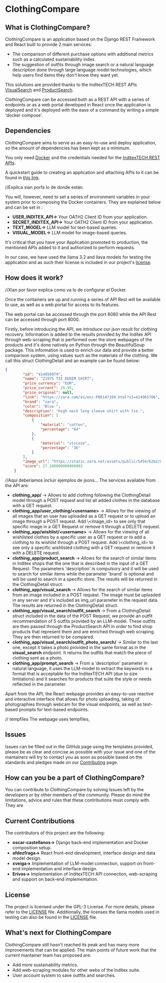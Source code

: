 # ClothingCompare

## What is ClothingCompare?
ClothingCompare is an application based on the Django REST Framework and React built to provide 2 main services:
* The comparison of different purchase options with additional metrics such as a calculated sustainability index.
* The suggestion of outfits through image search or a natural language description done through large language model technologies, which help users find items they don't know they want yet.

This solutions are provided thanks to the InditexTECH REST APIs [VisualSearch](https://developer.inditex.com/apimktplc/web/products/pubapimkt/protocols/REST/apis/visual-search/overview) and [ProductSearch](https://developer.inditex.com/apimktplc/web/products/pubapimkt/protocols/REST/apis/product-search/overview).

ClothingCompare can be accessed both as a REST API with a series of endpoints or as a web portal developed in React once the application is deployed and it's deployed with the ease of a command by writing a simple 'docker compose'.

## Dependencies
ClothingCompare aims to serve as an easy-to-use and deploy application, so the amount of dependencies has been kept as a minimum.

You only need [Docker](https://www.docker.com/) and the credentials needed for the [InditexTECH REST APIs](https://developer.inditex.com/apimktplc/web/home). 

A quickstart guide to creating an application and attaching APIs to it can be found in [this link](https://developer.inditex.com/apimktplc/web/get-started/overview/quickstart).


//Explica xian porfa lo de donde están.

You will, however, need to set a series of environment variables in your system prior to composing the Docker containers. They are explained below and can be set in :
* **USER_INDITEX_API->** Your OATH2 Client ID from your application.
* **SECRET_INDITEX_API->** Your OATH2 Client ID from your application.
* **TEXT_MODEL->** LLM model for text-based queries.
* **VISUAL_MODEL->** LLM model for image-based queries.

It's critical that you have your Application promoted to production, the mentioned APIs added to it and authorized to perform requests.

In our case, we have used the llama 3.2 and llava models for testing the application and as such their license is included in our project's [license](/LICENSE).

## How does it work?
//Xian por favor explica como va lo de configurar el Docker.

Once the containers are up and running a series of API Rest will be available to use, as well as a web portal for access to its features.

The web portal can be accessed through the port 8080 while the API Rest can be accessed through port 8000.

Firstly, before introducing the API, we introduce our json result for clothing recovery. Information is added to the results provided by the Inditex API through web-scraping that is performed over the store webpages of the products and it's done natively on Python through the BeautifulSoup package. This information is used to enrich our data and provide a better comparison system, using values such as the materials of the clothing. We call this struct ClothingDetail and an example can be found below:
```json
{
        "id": "414956079",
        "name": "Z1975 TIE DENIM SHIRT",
        "price_currency": "EUR",
        "price_current": 29.95,
        "price_original": null,
        "link": "https://zara.com/es/en/-P06147169.html?v1=414965706",
        "brand": "zara",
        "color": "Blue ",
        "description": "High neck long sleeve shirt with tie.",
        "composition": [
            {
                "material": "cotton",
                "percentage": "64"
            },
            {
                "material": "viscose",
                "percentage": "36"
            }
        ],
        "image_url": "https://static.zara.net/assets/public/5454/62b2/8ebd4852aed1/50fb7eadd922/06147169407-000-p/06147169407-000-p.jpg?ts=1740154383215&w=1920",
        "score": 27.200000000000003
    }
```

//Aquí deberíamos incluir ejemplos de jsons...
The services available from the API are:
* **clothing_app/** -> Allows to add clothing following the ClothingDetail model through a POST request and list all added clothes in the database with a GET request.
* **clothing_app/user_clothing/\<username>** -> Allows for the viewing of all images that an user has uploaded as a GET request or to upload an image through a POST request. Add \\<image_id> to see only that specific image in a GET Request or remove it through a DELETE request.
* **clothing_app/wishlist/\<username>** -> Allows for the viewing of all wishlisted clothes by a specific user as a GET request or to add a clothing to its wishlist through a POST request. Add \\<clothing_id> to see only a specific wishlisted clothing with a GET request or remove it with a DELETE request.
* **clothing_app/product_search** -> Allows for the search of similar items in Inditex shops that the one that is described in the input of a GET Request. The parameters 'description' is compulsory and it will be used to search for similar items while the parameter 'brand' is optional and will be used to search in a specific store. The results will be returned in the ClothingDetail struct.
* **clothing_app/visual_search** -> Allows for the search of similar items from an image included in a POST request. The image must be uploaded in any server and it's included as img_url parameter in the request data. The results are returned in the ClothingDetail struct.
* **clothing_app/visual_search/outfit_search** -> From a ClothingDetail struct included in the data of the POST Request, we provide an outfit recommendation of 5 outfits provided by an LLM-model. These outfits are then passed through the ProductSearch API in order to find shop products that represent them and are enriched through web scraping. They are then returned to be compared.
* **clothing_app/visual_search/outfit_photo_search/** -> Similar to the last one, except it takes a photo provided in the same format as in the **visual_search** endpoint. It returns the outfits that match the piece of clothing sent as a photo.
* **clothing_app/prompt_search** -> From a 'description' parameter in natural language, it uses the LLM-model to extract the keywords in a format that is acceptable for the InditexTECH API (due to size limitations) and it searches for products that suite the style or needs reflected in the parameter.

Apart from the API, the React webpage provides an easy-to-use reactive and interactive interface that allows for photo uploading, taking of photographies through webcam for the visual endpoints, as well as text-based prompts for text-based endpoints. 

// tempfiles
The webpage uses tempfiles, 
## Issues
Issues can be filled out in the GitHub page using the templates provided, please be as clear and concise as possible with your issue and one of the mantainers will try to contact you as soon as possible based on the standards and pledges made on our [Contributing](/CONTRIBUTING.md) page.

## How can you be a part of ClothingCompare?
You can contribute to ClothingCompare by solving Issues left by the developers or by other members of the community. Please do mind the limitations, advice and rules that these contributions must comply with. They are 

## Current Contributions
The contributors of this project are the following:
* **oscar-castellanos->** Django back-end implementation and Docker composition setup.
* **afdezfraga->** React front-end development, interface design and data model design. 
* **xveiga->** Implementation of LLM-model connection, support on front-end implementation and interface design.
* **Erivos->** Implementation of InditexTECH API connection, web-scraping and support on back-end implementation.

## License
The project is licensed under the GPL-3 License. For more details, please refer to the [LICENSE](./LICENSE) file. Additionally, the licenses  the llama models used in testing can also be found in the [LICENSE](./LICENSE) file.

## What's next for ClothingCompare
ClothingCompare still hasn't reached its peak and has many more improvements that can be applied. The main points of future work that the current mantainer team has proposed are:
* Add more sustainability metrics.
* Add web-scraping modules for other webs of the Inditex suite.
* User account system to save outfits and searches.
